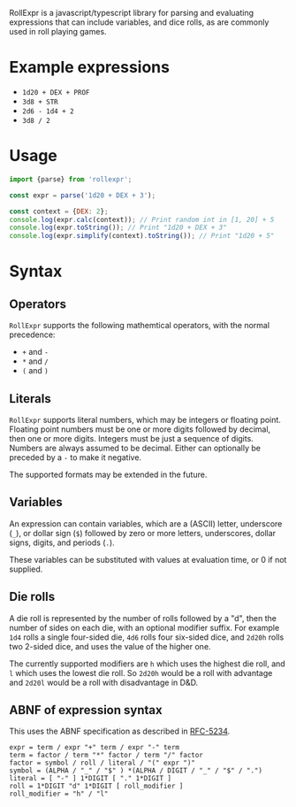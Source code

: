RollExpr is a javascript/typescript library for parsing and evaluating expressions that can
include variables, and dice rolls, as are commonly used in roll playing games.

# Example expressions

- `1d20 + DEX + PROF`
- `3d8 + STR`
- `2d6 - 1d4 + 2`
- `3d8 / 2`


# Usage

```javascript
import {parse} from 'rollexpr';

const expr = parse('1d20 + DEX + 3');

const context = {DEX: 2};
console.log(expr.calc(context)); // Print random int in [1, 20] + 5
console.log(expr.toString()); // Print "1d20 + DEX + 3"
console.log(expr.simplify(context).toString()); // Print "1d20 + 5"
```

# Syntax

## Operators

`RollExpr` supports the following mathemtical operators, with the normal precedence:

- `+` and `-`
- `*` and `/`
- `(` and `)`

## Literals

`RollExpr` supports literal numbers, which may be integers or floating point. Floating
point numbers must be one or more digits followed by decimal, then one or more digits. Integers must
be just a sequence of digits. Numbers are always assumed to be decimal. Either can optionally be preceded by a `-` to make it negative.

The supported formats may be extended in the future.

## Variables

An expression can contain variables, which are a (ASCII) letter, underscore (`_`), or dollar sign (`$`)
followed by zero or more letters, underscores, dollar signs, digits, and periods (`.`).

These variables can be substituted with values at evaluation time, or 0 if not supplied.

## Die rolls

A die roll is represented by the number of rolls followed by a "d", then the number of sides on each
die, with an optional modifier suffix. For example `1d4` rolls a single four-sided die, `4d6` rolls
four six-sided dice, and `2d20h` rolls two 2-sided dice, and uses the value of the higher one.

The currently supported modifiers are `h` which uses the highest die roll, and `l` which uses
the lowest die roll. So `2d20h` would be a roll with advantage and `2d20l` would be a roll with
disadvantage in D&D.


## ABNF of expression syntax

This uses the ABNF specification as described in [RFC-5234](https://datatracker.ietf.org/doc/html/rfc5234).


```abnf
expr = term / expr "+" term / expr "-" term
term = factor / term "*" factor / term "/" factor
factor = symbol / roll / literal / "(" expr ")"
symbol = (ALPHA / "_" / "$" ) *(ALPHA / DIGIT / "_" / "$" / ".")
literal = [ "-" ] 1*DIGIT [ "." 1*DIGIT ]
roll = 1*DIGIT "d" 1*DIGIT [ roll_modifier ]
roll_modifier = "h" / "l"
```
